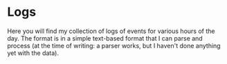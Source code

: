 # Logs
Here you will find my collection of logs of events for
various hours of the day. The format is in a simple
text-based format that I can parse and process (at
the time of writing: a parser works, but I haven't
done anything yet with the data).
